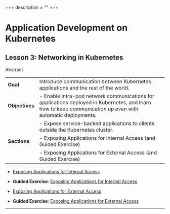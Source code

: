 +++
description = ""
+++

# Application Development on Kubernetes

## Lesson 3: Networking in Kubernetes

Abstract

|                |         |
|:---------------|:--------|
| **Goal**       | Introduce communication between Kubernetes applications and the rest of the world.
| **Objectives** | - Enable intra-pod network communications for applications deployed in Kubernetes, and learn how to keep communication up even with automatic deployments.
|                | - Expose service-backed applications to clients outside the Kubernetes cluster.
| **Sections**   | - Exposing Applications for Internal Access (and Guided Exercise)
|                | - Exposing Applications for External Access (and Guided Exercise)

- [Exposing Applications for Internal Access]()
- **Guided Exercise**: [Exposing Applications for Internal Access]()

- [Exposing Applications for External Access]()
- **Guided Exercise**: [Exposing Applications for External Access]()

--------------------------------------------------------------------------------
